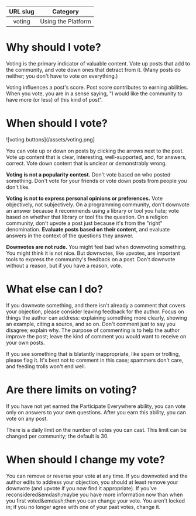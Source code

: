 | URL slug | Category |
|:--------:|:--------:|
| voting | Using the Platform |

# Why should I vote?

Voting is the primary indicator of valuable content.  Vote up posts that add to the community, and vote down ones that detract from it.  (Many posts do neither; you don't have to vote on everything.)

Voting influences a post's score.  Post score contributes to earning abilities.  When you vote, you are in a sense saying, "I would like the community to have more (or less) of this kind of post".


# When should I vote?

![voting buttons](/assets/voting.png]

You can vote up or down on posts by clicking the arrows next to the post.  Vote up content that is clear, interesting, well-supported, and, for answers, correct.  Vote down content that is unclear or demonstrably wrong.

**Voting is not a popularity contest.**  Don't vote based on who posted something.  Don't vote for your friends or vote down posts from people you don't like.  

**Voting is not to express personal opinions or preferences.**  Vote objectively, not subjectively.  On a programming community, don't downvote an answer because it recommends using a library or tool you hate; vote based on whether that library or tool fits the question.  On a religion community, don't upvote a post just because it's from the "right" denomination.  **Evaluate posts based on their content**, and evaluate answers in the context of the questions they answer.

**Downvotes are not rude.**  You might feel bad when downvoting something.  You might think it is not nice.  But downvotes, like upvotes, are important tools to express the community's feedback on a post.  Don't downvote without a reason, but if you have a reason, vote.


# What else can I do?

If you downvote something, and there isn't already a comment that covers your objection, please consider leaving feedback for the author.  Focus on things the author can address: explaining something more clearly, showing an example, citing a source, and so on.  Don't comment just to say you disagree; explain why.  The purpose of commenting is to help the author improve the post; leave the kind of comment you would want to receive on your own posts.

If you see something that is blatantly inappropriate, like spam or trolling, please flag it.  It's best not to comment in this case; spammers don't care, and feeding trolls won't end well.


# Are there limits on voting?

If you have not yet earned the Participate Everywhere ability, you can vote only on answers to your own questions.  After you earn this ability, you can vote on any post.

There is a daily limit on the number of votes you can cast.  This limit can be changed per community; the default is 30.


# When should I change my vote?

You can remove or reverse your vote at any time.  If you downvoted and the author edits to address your objection, you should at least remove your downvote (and upvote if you now find it appropriate).  If you've reconsidered&emdash;maybe you have more information now than when you first voted&emdash;then you can change your vote.  You aren't locked in; if you no longer agree with one of your past votes, change it.

